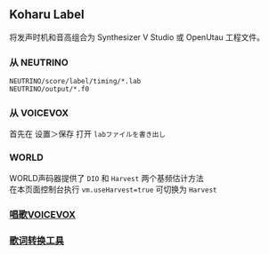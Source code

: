 ## Koharu Label
将发声时机和音高组合为 Synthesizer V Studio 或 OpenUtau 工程文件。

### 从 NEUTRINO
`NEUTRINO/score/label/timing/*.lab`  
`NEUTRINO/output/*.f0`  

### 从 VOICEVOX
首先在 设置＞保存 打开 `labファイルを書き出し`  

### WORLD
WORLD声码器提供了 `DIO` 和 `Harvest` 两个基频估计方法  
在本页面控制台执行 `vm.useHarvest=true` 可切换为 `Harvest`  

### [唱歌VOICEVOX](#syncer)

### [歌词转换工具](#lyric)